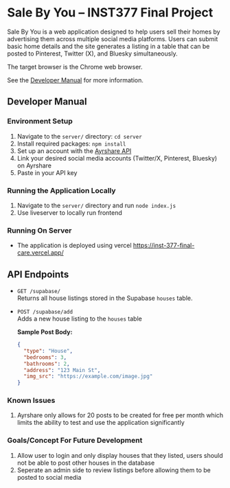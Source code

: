 # Sale By You – INST377 Final Project

Sale By You is a web application designed to help users sell their homes by advertising them across multiple social media platforms. Users can submit basic home details and the site generates a listing in a table that can be posted to Pinterest, Twitter (X), and Bluesky simultaneously.

The target browser is the Chrome web browser.

See the [Developer Manual](#developer-manual) for more information.

## Developer Manual

### Environment Setup

1. Navigate to the `server/` directory:
   `cd server`
2. Install required packages:
   `npm install`
3. Set up an account with the [Ayrshare API](https://www.ayrshare.com/)
4. Link your desired social media accounts (Twitter/X, Pinterest, Bluesky) on Ayrshare
5. Paste in your API key

### Running the Application Locally

1. Navigate to the `server/` directory and run
   `node index.js`
2. Use liveserver to locally run frontend

### Running On Server

- The application is deployed using vercel
  https://inst-377-final-care.vercel.app/

## API Endpoints

- `GET /supabase/`  
  Returns all house listings stored in the Supabase `houses` table.

- `POST /supabase/add`  
  Adds a new house listing to the `houses` table

  **Sample Post Body:**

  ```json
  {
    "type": "House",
    "bedrooms": 3,
    "bathrooms": 2,
    "address": "123 Main St",
    "img_src": "https://example.com/image.jpg"
  }
  ```

### Known Issues

1. Ayrshare only allows for 20 posts to be created for free per month which limits the ability to test and use the application significantly

### Goals/Concept For Future Development

1. Allow user to login and only display houses that they listed, users should not be able to post other houses in the database
2. Seperate an admin side to review listings before allowing them to be posted to social media
